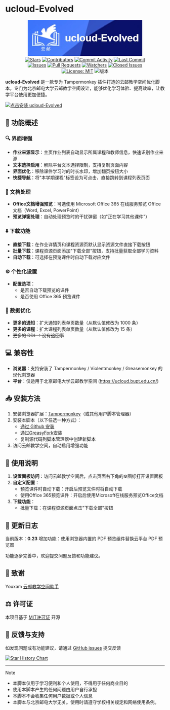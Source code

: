 # ucloud-Evolved

<p align="center">
  <img src="./img/logo.jpg" alt="ucloud-Evolved Logo"/>
  <br>
  <a href="https://github.com/uarix/ucloud-Evolved/stargazers"><img src="https://img.shields.io/github/stars/uarix/ucloud-Evolved?style=flat-square" alt="Stars"></a>
  <a href="https://github.com/uarix/ucloud-Evolved/graphs/contributors"><img src="https://img.shields.io/github/contributors/uarix/ucloud-Evolved?style=flat-square" alt="Contributors"></a>
  <a href="https://github.com/uarix/ucloud-Evolved/commits/main"><img src="https://img.shields.io/github/commit-activity/y/uarix/ucloud-Evolved?style=flat-square" alt="Commit Activity"></a>
  <a href="https://github.com/uarix/ucloud-Evolved/commits/main"><img src="https://img.shields.io/github/last-commit/uarix/ucloud-Evolved?style=flat-square" alt="Last Commit"></a>
  <br>
  <a href="https://github.com/uarix/ucloud-Evolved/issues"><img src="https://img.shields.io/github/issues/uarix/ucloud-Evolved?style=flat-square" alt="Issues"></a>
  <a href="https://github.com/uarix/ucloud-Evolved/pulls"><img src="https://img.shields.io/github/issues-pr/uarix/ucloud-Evolved?style=flat-square" alt="Pull Requests"></a>
  <a href="https://github.com/uarix/ucloud-Evolved/watchers"><img src="https://img.shields.io/github/watchers/uarix/ucloud-Evolved?style=flat-square" alt="Watchers"></a>
  <a href="https://github.com/uarix/ucloud-Evolved/issues?q=is%3Aissue+is%3Aclosed"><img src="https://img.shields.io/github/issues-closed/uarix/ucloud-Evolved?style=flat-square" alt="Closed Issues"></a>
  <br>
  <a href="https://opensource.org/licenses/MIT"><img src="https://img.shields.io/badge/License-MIT-yellow.svg" alt="License: MIT"></a>
  <img src="https://img.shields.io/badge/版本-0.23-blue" alt="版本">
</p>

**ucloud-Evolved** 是一款专为 Tampermonkey 插件打造的云邮教学空间优化脚本，专门为北京邮电大学云邮教学空间设计，能够优化学习体验、提高效率，让教学平台使用更加便捷。

<p align="left">  
  <a href="https://github.com/uarix/ucloud-Evolved/raw/refs/heads/main/ucloud-Evolved.user.js" target="_blank">  
    <img src="https://img.shields.io/badge/-%E7%82%B9%E5%87%BB%E5%AE%89%E8%A3%85%20ucloud--Evolved-brightgreen?style=for-the-badge&logo=tampermonkey" alt="点击安装 ucloud-Evolved" />  
  </a>  
</p>

## 📑 功能概述

### 🔍 界面增强

- **作业来源显示**：主页作业列表自动显示所属课程和教师信息，快速识别作业来源
- **文本选择启用**：解除平台文本选择限制，支持复制页面内容
- **界面优化**：移除课件学习时的时长水印，增加翻页按钮大小
- **快捷导航**：将"本学期课程"标签设为可点击，直接跳转到课程列表页面

### 📄 文档处理

- **Office文档增强预览**：可选使用 Microsoft Office 365 在线服务预览 Office 文档（Word, Excel, PowerPoint）
- **预览弹窗处理**：自动处理预览时的干扰弹窗（如"正在学习其他课件"）

### ⬇️ 下载功能

- **直接下载**：在作业详情页和课程资源页默认显示资源文件直接下载按钮
- **批量下载**：课程资源页面添加"下载全部"按钮，支持批量获取全部学习资料
- **自动下载**：可选择在预览课件时自动下载对应文件

### ⚙️ 个性化设置

- **配置选项**：
  - 是否自动下载预览的课件
  - 是否使用 Office 365 预览课件

### 🔄 数据优化

- **更多的通知**：扩大通知列表单页数量（从默认值修改为 1000 条）
- **更多的课程**：扩大课程列表单页数量（从默认值修改为 15 条）
- ~~更多的 DDL ：没有这回事~~

## 💻 兼容性

- **浏览器**：支持安装了 Tampermonkey / Violentmonkey / Greasemonkey 的现代浏览器
- **平台**：仅适用于北京邮电大学云邮教学空间 (https://ucloud.bupt.edu.cn/)

## 📥 安装方法

1. 安装浏览器扩展：[Tampermonkey](https://www.tampermonkey.net/)（或其他用户脚本管理器）
2. 安装本脚本（以下任选一种方式）：
   - [通过 Github 安装 ](https://github.com/uarix/ucloud-Evolved/raw/refs/heads/main/ucloud-Evolved.user.js)
   - [通过GreasyFork安装](https://greasyfork.org/zh-CN/scripts/532489-ucloud-evolved)
   - 复制源代码到脚本管理器中创建新脚本
3. 访问云邮教学空间，自动启用增强功能

## 🔧 使用说明

1. **设置面板访问**：访问云邮教学空间后，点击页面右下角的⚙️图标打开设置面板
2. **自定义配置**：
   - 预览课件时自动下载：开启后预览文件时将自动下载
   - 使用Office 365预览课件：开启后使用Microsoft在线服务预览Office文档
3. **下载功能**：
   - 批量下载：在课程资源页面点击"下载全部"按钮

## 🔄 更新日志

当前版本：**0.23**
增加功能：使用浏览器内置的 PDF 预览组件替换云平台 PDF 预览器

功能逐步完善中，欢迎提交问题反馈和功能建议。

## 👥 致谢

Youxam [云邮教学空间助手](https://greasyfork.org/zh-CN/scripts/478125-%E4%BA%91%E9%82%AE%E6%95%99%E5%AD%A6%E7%A9%BA%E9%97%B4%E5%8A%A9%E6%89%8B)

## ⚖️ 许可证

本项目基于 [MIT许可证](https://opensource.org/licenses/MIT) 开源

## 📧 反馈与支持

如发现问题或有功能建议，请通过 [GitHub issues](https://github.com/uarix/ucloud-Evolved/issues) 提交反馈

[![Star History Chart](https://api.star-history.com/svg?repos=uarix/ucloud-Evolved&type=Date)](https://www.star-history.com/#uarix/ucloud-Evolved&Date)

---

> [!NOTE]
>
> - 本脚本仅用于学习便利和个人使用，不得用于任何商业目的
> - 使用本脚本产生的任何问题由用户自行承担
> - 本脚本不会收集任何用户数据或个人信息
> - 本脚本与北京邮电大学无关。使用时请遵守学校相关规定和网络使用条例。
